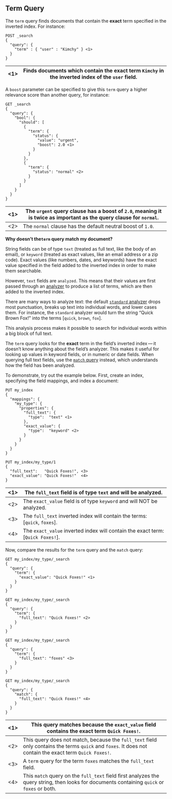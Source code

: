 ## Term Query

The `term` query finds documents that contain the **exact** term specified in the inverted index. For instance:
    
    
    POST _search
    {
      "query": {
        "term" : { "user" : "Kimchy" } <1>
      }
    }

<1>| Finds documents which contain the exact term `Kimchy` in the inverted index of the `user` field.     
---|---  
  
A `boost` parameter can be specified to give this `term` query a higher relevance score than another query, for instance:
    
    
    GET _search
    {
      "query": {
        "bool": {
          "should": [
            {
              "term": {
                "status": {
                  "value": "urgent",
                  "boost": 2.0 <1>
                }
              }
            },
            {
              "term": {
                "status": "normal" <2>
              }
            }
          ]
        }
      }
    }

<1>| The `urgent` query clause has a boost of `2.0`, meaning it is twice as important as the query clause for `normal`.     
---|---    
<2>| The `normal` clause has the default neutral boost of `1.0`.   
  
**Why doesn’t the`term` query match my document?**

String fields can be of type `text` (treated as full text, like the body of an email), or `keyword` (treated as exact values, like an email address or a zip code). Exact values (like numbers, dates, and keywords) have the exact value specified in the field added to the inverted index in order to make them searchable.

However, `text` fields are `analyzed`. This means that their values are first passed through an [analyzer](analysis.html) to produce a list of terms, which are then added to the inverted index.

There are many ways to analyze text: the default [`standard` analyzer](analysis-standard-analyzer.html) drops most punctuation, breaks up text into individual words, and lower cases them. For instance, the `standard` analyzer would turn the string “Quick Brown Fox!” into the terms [`quick`, `brown`, `fox`].

This analysis process makes it possible to search for individual words within a big block of full text.

The `term` query looks for the **exact** term in the field’s inverted index — it doesn’t know anything about the field’s analyzer. This makes it useful for looking up values in keyword fields, or in numeric or date fields. When querying full text fields, use the [`match` query](query-dsl-match-query.html) instead, which understands how the field has been analyzed.

To demonstrate, try out the example below. First, create an index, specifying the field mappings, and index a document:
    
    
    PUT my_index
    {
      "mappings": {
        "my_type": {
          "properties": {
            "full_text": {
              "type":  "text" <1>
            },
            "exact_value": {
              "type":  "keyword" <2>
            }
          }
        }
      }
    }
    
    PUT my_index/my_type/1
    {
      "full_text":   "Quick Foxes!", <3>
      "exact_value": "Quick Foxes!"  <4>
    }

<1>| The `full_text` field is of type `text` and will be analyzed.     
---|---    
<2>| The `exact_value` field is of type `keyword` and will NOT be analyzed.    
<3>| The `full_text` inverted index will contain the terms: [`quick`, `foxes`].     
<4>| The `exact_value` inverted index will contain the exact term: [`Quick Foxes!`].   
  
Now, compare the results for the `term` query and the `match` query:
    
    
    GET my_index/my_type/_search
    {
      "query": {
        "term": {
          "exact_value": "Quick Foxes!" <1>
        }
      }
    }
    
    GET my_index/my_type/_search
    {
      "query": {
        "term": {
          "full_text": "Quick Foxes!" <2>
        }
      }
    }
    
    GET my_index/my_type/_search
    {
      "query": {
        "term": {
          "full_text": "foxes" <3>
        }
      }
    }
    
    GET my_index/my_type/_search
    {
      "query": {
        "match": {
          "full_text": "Quick Foxes!" <4>
        }
      }
    }

<1>| This query matches because the `exact_value` field contains the exact term `Quick Foxes!`.     
---|---   
<2>| This query does not match, because the `full_text` field only contains the terms `quick` and `foxes`. It does not contain the exact term `Quick Foxes!`.     
<3>| A `term` query for the term `foxes` matches the `full_text` field.     
<4>| This `match` query on the `full_text` field first analyzes the query string, then looks for documents containing `quick` or `foxes` or both. 
